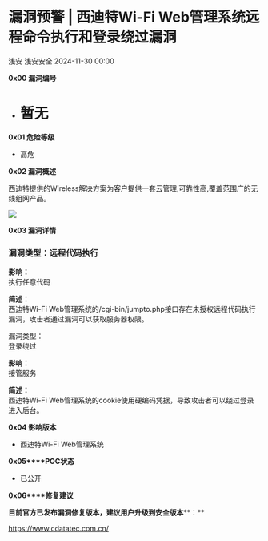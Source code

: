 #  漏洞预警 | 西迪特Wi-Fi Web管理系统远程命令执行和登录绕过漏洞   
浅安  浅安安全   2024-11-30 00:00  
  
**0x00 漏洞编号**  
- # 暂无  
  
**0x01 危险等级**  
- 高危  
  
**0x02 漏洞概述**  
  
西迪特提供的Wireless解决方案为客户提供一套云管理,可靠性高,覆盖范围广的无线组网产品。  
  
![](https://mmbiz.qpic.cn/sz_mmbiz_png/7stTqD182SVWUkxxltiaJdA3BTAAzJwUKuicibPvENK9YxgwwWvV8Gq5F1N6T62LExfaKl7ZXQn8IbdAicbM6lPBUA/640?wx_fmt=png&from=appmsg "")  
  
**0x03 漏洞详情**  
### 漏洞类型：远程代码执行  
  
  
**影响：**  
执行任意代码  
  
**简述：**  
西迪特Wi-Fi Web管理系统的/cgi-bin/jumpto.php接口存在未授权远程代码执行漏洞，攻击者通过漏洞可以获取服务器权限。  
  
漏洞类型：  
登录绕过  
  
  
**影响：**  
接管服务  
  
**简述：**  
西迪特Wi-Fi Web管理系统的cookie使用硬编码凭据，导致攻击者可以绕过登录进入后台。  
  
**0x04 影响版本**  
- 西迪特Wi-Fi Web管理系统  
  
**0x05****POC状态**  
- 已公开  
  
**0x06****修复建议**  
  
**目前官方已发布漏洞修复版本，建议用户升级到安全版本****：**  
  
https://www.cdatatec.com.cn/  
  
  
  
